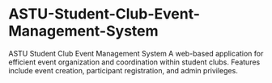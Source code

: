 # ASTU-Student-Club-Event-Management-System
ASTU Student Club Event Management System  A web-based application for efficient event organization and coordination within student clubs. Features include event creation, participant registration, and admin privileges.
